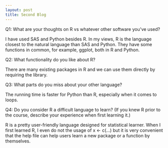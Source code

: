 ```yaml
---
layout: post
title: Second Blog
---
```


Q1: What are your thoughts on R vs whatever other software you've used?  

I have used SAS and Python besides R. In my views, R is the language closest to the natural language than SAS and Python.
They have some functions in common, for example, ggplot, both in R and Python.


Q2: What functionality do you like about R?  

There are many existing packages in R and we can use them directly by requiring the library.

Q3: What parts do you miss about your other language?  

The running time is faster for Python than R, especially when it comes to loops.


Q4: Do you consider R a difficult language to learn? (If you knew R prior to the course, describe your experience when first learning it.)

R is a pretty user-friendly language designed for statistical learner. When I first learned R, I even do not the usage of x <- c(...) but 
it is very convenient that the help file can help users learn a new package or a function by themselves.
